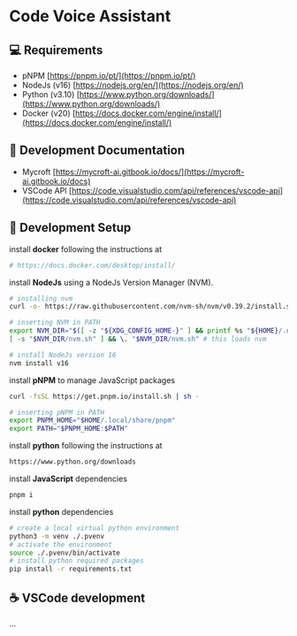 # Code Voice Assistant

## :computer: Requirements

-   pNPM [https://pnpm.io/pt/](https://pnpm.io/pt/)
-   NodeJs (v16) [https://nodejs.org/en/](https://nodejs.org/en/)
-   Python (v3.10) [https://www.python.org/downloads/](https://www.python.org/downloads/)
-   Docker (v20) [https://docs.docker.com/engine/install/](https://docs.docker.com/engine/install/)

## :art: Development Documentation

-   Mycroft [https://mycroft-ai.gitbook.io/docs/](https://mycroft-ai.gitbook.io/docs)
-   VSCode API [https://code.visualstudio.com/api/references/vscode-api](https://code.visualstudio.com/api/references/vscode-api)

## :rocket: Development Setup

install **docker** following the instructions at

```bash
# https://docs.docker.com/desktop/install/
```

install **NodeJs** using a NodeJs Version Manager (NVM).

```bash
# installing nvm
curl -o- https://raw.githubusercontent.com/nvm-sh/nvm/v0.39.2/install.sh | bash

# inserting NVM in PATH
export NVM_DIR="$([ -z "${XDG_CONFIG_HOME-}" ] && printf %s "${HOME}/.nvm" || printf %s "${XDG_CONFIG_HOME}/nvm")"
[ -s "$NVM_DIR/nvm.sh" ] && \. "$NVM_DIR/nvm.sh" # this loads nvm

# install NodeJs version 16
nvm install v16
```

install **pNPM** to manage JavaScript packages

```bash
curl -fsSL https://get.pnpm.io/install.sh | sh -

# inserting pNPM in PATH
export PNPM_HOME="$HOME/.local/share/pnpm"
export PATH="$PNPM_HOME:$PATH"
```

install **python** following the instructions at

```bash
https://www.python.org/downloads
```

install **JavaScript** dependencies

```bash
pnpm i
```

install **python** dependencies

```bash
# create a local virtual python environment
python3 -m venv ./.pvenv
# activate the environment
source ./.pvenv/bin/activate
# install python required packages
pip install -r requirements.txt
```

## :coffee: VSCode development

...
